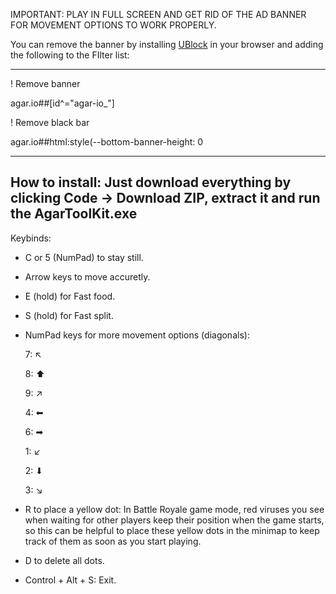 IMPORTANT: PLAY IN FULL SCREEN AND GET RID OF THE AD BANNER FOR MOVEMENT OPTIONS TO WORK PROPERLY.

You can remove the banner by installing [UBlock](https://ublockorigin.com/) in your browser and adding the following to the FIlter list:

--------------------------------------------------------------------
! Remove banner

agar.io##[id^="agar-io_"]

! Remove black bar

agar.io##html:style(--bottom-banner-height: 0

--------------------------------------------------------------------
How to install:
Just download everything by clicking Code -> Download ZIP, extract it and run the AgarToolKit.exe
--------------------------------------------------------------------
Keybinds:

- C or 5 (NumPad) to stay still.
- Arrow keys to move accuretly.
- E (hold) for Fast food.
- S (hold) for Fast split.

- NumPad keys for more movement options (diagonals):


  7: ↖

  8: ⬆

  9: ↗

  4: ⬅

  6: ➡

  1: ↙

  2: ⬇

  3: ↘

- R to place a yellow dot: In Battle Royale game mode, red viruses you see when waiting for other players keep their position when the game starts, so this can be helpful to place these yellow dots in the minimap to keep track of them as soon as you start playing.
- D to delete all dots.

- Control + Alt + S: Exit.
